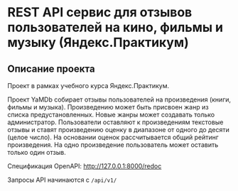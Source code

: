 REST API сервис для отзывов пользователей на кино, фильмы и музыку (Яндекс.Практикум)
=====

Описание проекта
----------
Проект в рамках учебного курса Яндекс.Практикум.

Проект YaMDb собирает отзывы пользователей на произведения (книги, фильмы и музыка). Произведению может быть присвоен жанр из списка предустановленных.
Новые жанры может создавать только администратор.
Пользователи оставляют к произведениям текстовые отзывы
и ставят произведению оценку в диапазоне от одного до десяти (целое число). На основании оценок рассчитывается общий рейтинг произведения.
На одно произведение пользователь может оставить только один отзыв.

Спецификация OpenAPI: http://127.0.0.1:8000/redoc

Запросы API начинаются с `/api/v1/`
